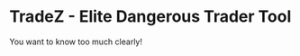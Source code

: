 TradeZ - Elite Dangerous Trader Tool
====================================

You want to know too much clearly!
